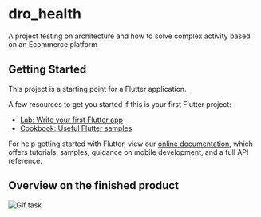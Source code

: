 # dro_health

A project testing on architecture and how to solve complex activity based on an Ecommerce platform

## Getting Started

This project is a starting point for a Flutter application.

A few resources to get you started if this is your first Flutter project:

- [Lab: Write your first Flutter app](https://flutter.dev/docs/get-started/codelab)
- [Cookbook: Useful Flutter samples](https://flutter.dev/docs/cookbook)

For help getting started with Flutter, view our
[online documentation](https://flutter.dev/docs), which offers tutorials,
samples, guidance on mobile development, and a full API reference.

## Overview on the finished product

![Gif task](http://g.recordit.co/lEGdxHhcOA.gif)
